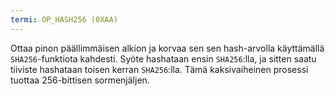 ```yaml
---
termi: OP_HASH256 (0XAA)
---
```


Ottaa pinon päällimmäisen alkion ja korvaa sen sen hash-arvolla käyttämällä `SHA256`-funktiota kahdesti. Syöte hashataan ensin `SHA256`:lla, ja sitten saatu tiiviste hashataan toisen kerran `SHA256`:lla. Tämä kaksivaiheinen prosessi tuottaa 256-bittisen sormenjäljen.